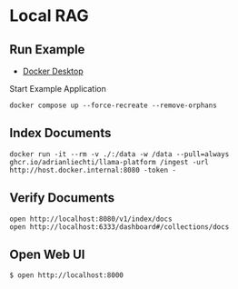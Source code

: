 # Local RAG

## Run Example
- [Docker Desktop](https://www.docker.com/products/docker-desktop/)

Start Example Application

```shell
docker compose up --force-recreate --remove-orphans
```

## Index Documents

```shell
docker run -it --rm -v ./:/data -w /data --pull=always ghcr.io/adrianliechti/llama-platform /ingest -url http://host.docker.internal:8080 -token -
```

## Verify Documents

```
open http://localhost:8080/v1/index/docs
open http://localhost:6333/dashboard#/collections/docs
```

## Open Web UI

```shell
$ open http://localhost:8000
```
